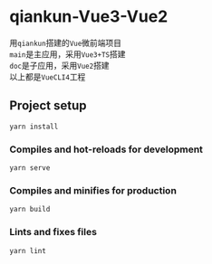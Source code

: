 # qiankun-Vue3-Vue2
用`qiankun`搭建的`Vue`微前端项目  
`main`是主应用，采用`Vue3+TS`搭建  
`doc`是子应用，采用`Vue2`搭建  
以上都是`VueCLI4`工程
## Project setup
```
yarn install
```

### Compiles and hot-reloads for development
```
yarn serve
```

### Compiles and minifies for production
```
yarn build
```

### Lints and fixes files
```
yarn lint
```
